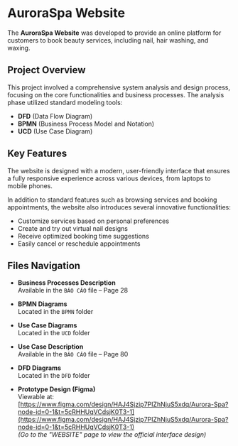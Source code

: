 # AuroraSpa Website

The **AuroraSpa Website** was developed to provide an online platform for customers to book beauty services, including nail, hair washing, and waxing.

## Project Overview

This project involved a comprehensive system analysis and design process, focusing on the core functionalities and business processes. The analysis phase utilized standard modeling tools:

- **DFD** (Data Flow Diagram)  
- **BPMN** (Business Process Model and Notation)  
- **UCD** (Use Case Diagram)

## Key Features

The website is designed with a modern, user-friendly interface that ensures a fully responsive experience across various devices, from laptops to mobile phones.

In addition to standard features such as browsing services and booking appointments, the website also introduces several innovative functionalities:

- Customize services based on personal preferences  
- Create and try out virtual nail designs  
- Receive optimized booking time suggestions  
- Easily cancel or reschedule appointments

## Files Navigation

- **Business Processes Description**  
  Available in the `BÁO CÁO` file – Page 28

- **BPMN Diagrams**  
  Located in the `BPMN` folder

- **Use Case Diagrams**  
  Located in the `UCD` folder

- **Use Case Description**  
  Available in the `BÁO CÁO` file – Page 80

- **DFD Diagrams**  
  Located in the `DFD` folder

- **Prototype Design (Figma)**  
  Viewable at:  
  [https://www.figma.com/design/HAJ4Sjzip7PIZhNjuS5xdq/Aurora-Spa?node-id=0-1&t=5cRHHUqVCdsjK0T3-1](https://www.figma.com/design/HAJ4Sjzip7PIZhNjuS5xdq/Aurora-Spa?node-id=0-1&t=5cRHHUqVCdsjK0T3-1)  
  *(Go to the "WEBSITE" page to view the official interface design)*
